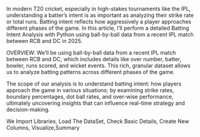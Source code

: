 In modern T20 cricket, especially in high-stakes tournaments like the IPL, understanding a batter’s intent is as important as analyzing their strike rate or total runs.
Batting intent reflects how aggressively a player approaches different phases of the game. In this article,
I’ll perform a detailed Batting Intent Analysis with Python using ball-by-ball data from a recent IPL match between RCB and DC in 2025.

OVERVIEW:
We’ll be using ball-by-ball data from a recent IPL match between RCB and DC, which includes details like over number, batter, bowler, runs scored, and wicket events. 
This rich, granular dataset allows us to analyze batting patterns across different phases of the game.

The scope of our analysis is to understand batting intent:
how players approach the game in various situations; by examining strike rates, boundary percentages, 
dot ball rates, and over-wise performance, ultimately uncovering insights that can influence real-time strategy and decision-making.

We Import Libraries,
Load The DataSet,
Check Basic Details, Create New Columns,
Visualize,Summary
